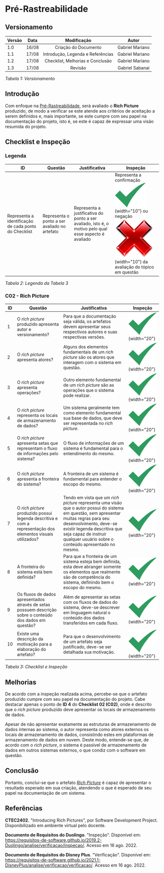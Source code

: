 # Pré-Rastreabilidade

## Versionamento

| Versão | Data  |                           Modificação                           |             Autor              |
| ------ | ----- | :-------------------------------------------------------------: | :----------------------------: |
| 1.0    | 16/08 | Criação do Documento | Gabriel Mariano |
| 1.1    | 17/08 | Introdução, Legenda e Referências | Gabriel Mariano |
| 1.2    | 17/08 | Checklist, Melhorias e Conclusão | Gabriel Mariano |
| 1.3    | 17/08 | Revisão | Gabriel Sabanai |

_Tabela 1: Versionamento_

## Introdução

Com enfoque na [Pré-Rastreabilidade](../../preRastreabilidade/richPicture.md), será avaliado o **Rich Picture** produzido, de modo a verificar se este atende aos critérios de aceitação a serem definidos e, mais importante, se este cumpre com seu papel na documentação do projeto, isto é, se este é capaz de expressar uma visão resumida do projeto.

## Checklist e Inspeção

### Legenda

| ID | Questão | Justificativa | Inspeção |
|----|---------|---------------|----------|
| Representa a identificação de cada ponto do Checklist  | Representa o ponto a ser avaliado no artefato | Representa a justificativa do ponto a ser avaliado, isto é, o motivo pelo qual esse aspecto é avaliado | Representa a confirmação ![Simbolo check](../../assets/modelagem/check.png){width="10"} ou negação ![Simbolo check](../../assets/modelagem/wrong.png){width="10"} da avaliação do tópico em questão |

_Tabela 2: Legenda da Tabela 3_ 

### C02 - Rich Picture

| ID | Questão | Justificativa | Inspeção |
|----|---------|---------------|----------|
| 1 | O *rich picture* produzido apresenta autor e versionamento? | Para que a documentação seja válida, os artefatos devem apresentar seus respectivos autores e suas respectivas versões. | ![Simbolo check](../../assets/modelagem/check.png){width="20"}  | 
| 2 | O *rich picture* apresenta atores? | Alguns dos elementos fundamentais de um *rich picture* são os atores que interagem com o sistema em questão. | ![Simbolo check](../../assets/modelagem/check.png){width="20"}  | 
| 3 | O *rich picture* apresenta operações? | Outro elemento fundamental de um *rich picture* são as operações que o sistema pode realizar. | ![Simbolo check](../../assets/modelagem/check.png){width="20"}  | 
| 4 | O *rich picture* representa os locais de armazenamento de dados? | Um sistema geralmente tem como elemento fundamental sua base de dados, que deve ser representada no *rich picture*. | ![Simbolo check](../../assets/modelagem/check.png){width="20"}  | 
| 5 | O *rich picture* apresenta setas que representam o fluxo de informações pelo sistema? | O fluxo de informações de um sistema é fundamental para o entendimento do mesmo. | ![Simbolo check](../../assets/modelagem/check.png){width="20"}  | 
| 6 | O *rich picture* apresenta a fronteira do sistema? | A fronteira de um sistema é fundamental para entender o escopo do mesmo. | ![Simbolo check](../../assets/modelagem/check.png){width="20"}  | 
| 7 | O *rich picture* produzido possui legenda descritiva e com a representação dos elementos visuais utilizados? | Tendo em vista que um *rich picture* representa uma visão que o autor possui do sistema em questão, sem apresentar muitas regras para seu desenvolvimento, deve-se existir legenda descritiva que seja capaz de instruir qualquer usuário sobre o conteúdo apresentado no mesmo. | ![Simbolo check](../../assets/modelagem/check.png){width="20"}  | 
| 8 | A fronteira do sistema está bem definida? | Para que a fronteira de um sistema esteja bem definida, esta deve abranger somente os elementos que realmente são de competência do sistema, definindo bem o escopo do mesmo. | ![Simbolo check](../../assets/modelagem/check.png){width="20"}  | 
| 9 | Os fluxos de dados apresentados através de setas possuem descrição sobre o conteúdo dos dados em questão? | Além de apresentar as setas com os fluxos de dados do sistema, deve-se descrever em linguagem natural o conteúdo dos dados transferidos em cada fluxo. | ![Simbolo check](../../assets/modelagem/check.png){width="20"}  | 
| 10 | Existe uma descrição da motivação para a elaboração do artefato? | Para que o desenvolvimento de um artefato seja justificado, deve-se ser detalhada sua motivação. | ![Simbolo check](../../assets/modelagem/check.png){width="20"}  | 

_Tabela 3: Checklist e Inspeção_

## Melhorias

De acordo com a inspeção realizada acima, percebe-se que o artefato produzido cumpre com seu papel na documentação do projeto. Cabe destacar apenas o ponto de **ID 4** do **Checklist 02 (C02)**, onde é descrito que o *rich picture* produzido deve apresentar os locais de armazenamento de dados. </br>

Apesar de não apresentar exatamente as estruturas de armazenamento de dados internas ao sistema, o autor representa como atores externos os locais de armazenamento de dados, consistindo estes em plataformas de armazenamento de dados em nuvem. Deste modo, entende-se que, de acordo com o *rich picture*, o sistema é passível de armazenamento de dados em outros sistemas externos, o que condiz com o software em questão. </br>

## Conclusão

Portanto, conclui-se que o artefato [*Rich Picture*](../../preRastreabilidade/richPicture.md) é capaz de apresentar o resultado esperado em sua criação, atendendo o que é esperado de seu papel na documentação de um sistema.

## Referências

**CTEC2402.** "Introducing Rich Pictures", por Software Development Project. Disponibilizado em ambiente virtual pelo docente.

**Documento de Requisitos do Duolingo**. "Inspeção". Disponível em: <https://requisitos-de-software.github.io/2019.2-Duolingo/analise/verificacao/inspecao/>. Acesso em 16 ago. 2022.

**Documento de Requisitos do Disney Plus**. "Verificação". Disponível em: <https://requisitos-de-software.github.io/2021.1-DisneyPlus/analise/verificacao/verificacao/>. Acesso em 16 ago. 2022.